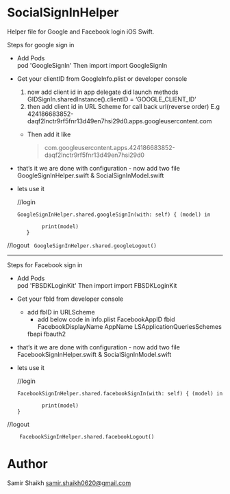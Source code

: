 # SocialSignInHelper
Helper file for Google and Facebook login iOS Swift.

Steps for google sign in

 - Add Pods  
   pod 'GoogleSignIn'
   Then import
   import GoogleSignIn

 - Get your clientID from  GoogleInfo.plist or developer console
	1) now add client id in app delegate did launch methods
             GIDSignIn.sharedInstance().clientID = ‘GOOGLE_CLIENT_ID’
	2)  then add client id in URL Scheme for call back url(reverse order)
              E.g 
              424186683852-daqf2lnctr9rf5fnr13d49en7hsi29d0.apps.googleusercontent.com

     - Then add it like 
     
		> com.googleusercontent.apps.424186683852-daqf2lnctr9rf5fnr13d49en7hsi29d0


 - that’s it we are done with configuration
       - now add two file GoogleSignInHelper.swift & SocialSignInModel.swift

 - lets use it 

	//login
	```
	GoogleSignInHelper.shared.googleSignIn(with: self) { (model) in
            
    		print(model)
  	   } 
	```

  //logout
	``` 
	GoogleSignInHelper.shared.googleLogout() 
	```
  
  -----------------------------------------------------------------------------------------------
  
  Steps for Facebook sign in

 - Add Pods  
   pod 'FBSDKLoginKit'
   Then import
   import FBSDKLoginKit

 - Get your fbId from developer console
	- add fbID in URLScheme
        - add below code in info.plist
		<key>FacebookAppID</key>
		<string>fbid</string>
		<key>FacebookDisplayName</key>
		<string>AppName</string>
		<key>LSApplicationQueriesSchemes</key>
		<array>
			<string>fbapi</string>
			<string>fbauth2</string>
		</array>

 - that’s it we are done with configuration
       - now add two file FacebookSignInHelper.swift & SocialSignInModel.swift

 - lets use it 

	//login
	```
	FacebookSignInHelper.shared.facebookSignIn(with: self) { (model) in
       
     		print(model)
  	}
	```

  //logout
```
	FacebookSignInHelper.shared.facebookLogout()
```
	
# Author

Samir Shaikh samir.shaikh0620@gmail.com
